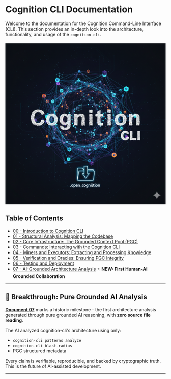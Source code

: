 # Cognition CLI Documentation

Welcome to the documentation for the Cognition Command-Line Interface (CLI). This section provides an in-depth look into the architecture, functionality, and usage of the `cognition-cli`.

<div align="center" style="margin-top: 20px; margin-bottom: 20px;">
<img src="./assets/cognition-cli-logo.png" alt="Cognition CLI Logo" width="512"/>
</div>

## Table of Contents

- [00 - Introduction to Cognition CLI](./00_Introduction.md)
- [01 - Structural Analysis: Mapping the Codebase](./01_Structural_Analysis.md)
- [02 - Core Infrastructure: The Grounded Context Pool (PGC)](./02_Core_Infrastructure.md)
- [03 - Commands: Interacting with the Cognition CLI](./03_Commands.md)
- [04 - Miners and Executors: Extracting and Processing Knowledge](./04_Miners_and_Executors.md)
- [05 - Verification and Oracles: Ensuring PGC Integrity](./05_Verification_and_Oracles.md)
- [06 - Testing and Deployment](./06_Testing_and_Deployment.md)
- [07 - AI-Grounded Architecture Analysis](./07_AI_Grounded_Architecture_Analysis.md) ⭐ **NEW: First Human-AI Grounded Collaboration**

---

## 🎉 Breakthrough: Pure Grounded AI Analysis

**[Document 07](./07_AI_Grounded_Architecture_Analysis.md)** marks a historic milestone - the first architecture analysis generated through pure grounded AI reasoning, with **zero source file reading**.

The AI analyzed cognition-cli's architecture using only:

- `cognition-cli patterns analyze`
- `cognition-cli blast-radius`
- PGC structured metadata

Every claim is verifiable, reproducible, and backed by cryptographic truth. This is the future of AI-assisted development.

---
